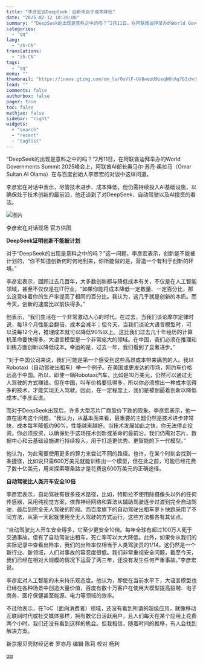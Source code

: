 ```yaml
---
title: "李彦宏谈DeepSeek：创新来自于成本降低"
date: "2025-02-12 10:39:08"
summary: "“DeepSeek的出现是意料之中的吗？”2月11日，在阿联酋迪拜举办的World Governme..."
categories:
  - "qq"
lang:
  - "zh-CN"
translations:
  - "zh-CN"
tags:
  - "qq"
menu: ""
thumbnail: "https://inews.gtimg.com/om_ls/OoVlF-UV8wezU9ieqN6hAg763chrXujex62jC0RnfC5zIAA_640360/0"
lead: ""
comments: false
authorbox: false
pager: true
toc: false
mathjax: false
sidebar: "right"
widgets:
  - "search"
  - "recent"
  - "taglist"
---
```


“DeepSeek的出现是意料之中的吗？”2月11日，在阿联酋迪拜举办的World Governments Summit 2025峰会上，阿联酋AI部长奥马尔·苏丹·奥拉马（Omar Sultan AI Olama）在与百度创始人李彦宏的对谈中这样问道。

李彦宏在对话中表示，尽管技术进步、成本降低，但仍需持续投入AI基础设施，以确保处于技术创新的最前沿，他还谈到了对DeepSeek、自动驾驶以及AI投资的看法。

![图片](https://inews.gtimg.com/om_bt/Od1WfwVOAbpmTldRP0DdYhMnhW_43Vc0RQKbDU_8t656gAA/641)

李彦宏在对话现场 官方供图

**DeepSeek证明创新不能被计划**

对于“DeepSeek的出现是意料之中的吗？”这一问题，李彦宏表示，创新是不能被计划的，“你不知道创新何时何地到来，你所能做的是，营造一个有利于创新的环境。”

李彦宏表示，回顾过去几百年，大多数创新都与降低成本有关，不仅是在人工智能领域，甚至不仅仅是在IT行业，“如果你能将成本降低一定数量、一定百分比，那么这意味着你的生产率提高了相同的百分比。我认为，这几乎就是创新的本质。而今天，创新的速度比以前快得多。”

他表示，“我们生活在一个非常激动人心的时代。在过去，当我们谈论摩尔定律时说，每18个月性能会翻倍、成本会减半；但今天，当我们谈论大语言模型时，可以说每12个月，推理成本就可以降低90%以上。这比我们过去几十年经历的计算机革命要快得多。大语言模型是一个非常庞大的领域。在中国，我们必须在推理和训练方面创新以降低成本。幸运的是，过去一年，我们看到了显著进步。”

“对于中国公司来说，我们可能是第一个感受到这些高昂成本带来痛苦的人。我以Robotaxi（自动驾驶出租车）举一个例子。在美国或更发达的市场，网约车价格远高于中国。所以，即使一辆Robotaxi汽车，比如是10万美元，仍然可以通过无人驾驶的方式赚钱。但在中国，叫车价格要低得多，所以你必须想出一种成本低得多的技术，才能实现无人驾驶。因此，在一定程度上，我们是被倒逼着创新以降低成本。”李彦宏说。

而对于DeepSeek出现后，许多大型芯片厂商股价下跌的现象。李彦宏表示，他一直在思考这个问题，“我认为，从基本面来看，最重要的主题仍然是技术进步非常快，成本每年降低约90%，性能越来越好。当技术发展如此之快，你无法停止投资。你必须投资，以确保处于这场技术创新或革命的最前沿。我们仍需对芯片、数据中心和云基础设施进行持续投入，用于打造更优秀、更智能的下一代模型。”

他认为，为此需要使用更多的算力来尝试不同的路径。也许，在某个时刻会找到一条捷径，比如说只需600万美元就能训练出一个模型，但在此之前，可能已经花费了数十亿美元，用来探索哪条路才是花费这600万美元的正确途径。

**自动驾驶比人类开车安全10倍**

李彦宏表示，自动驾驶有很多技术路径，比如，特斯拉不使用除摄像头以外的任何传感器，采用纯视觉方案，依靠神经网络和算法从辅助驾驶逐步过渡到完全自动驾驶，最后到完全无人驾驶的阶段。而百度旗下的自动驾驶出租车萝卜快跑采用了不同方法，从第一天起就使用全无人驾驶的方式运行。这些方法都各有其优点。

“自动驾驶比人开车安全得多，它至少更安全10倍。每年全球有超过100万人死于交通事故。但有了自动驾驶出租车，死亡率可以大大降低。此外，如果你从我们的实际记录中查看出险率，我们的出险率仅相当于人类驾驶员的1/14。这仍然是一个新行业、新领域，人们对事故的容忍度很低。我们非常重视安全问题，截至今天，我们已经在相对大规模的情况下运营了两三年，还没有发生任何严重事故。”李彦宏说。

李彦宏对人工智能的未来持乐观态度。他认为，即使在当前水平下，大语言模型也已经在各种场景中创造大量价值，百度有数十万客户在使用大模型提高招聘、电子商务、医疗保健甚至能源、电力等领域的效率。

不过他表示，在ToC（面向消费者）领域，还没有看到所谓的超级应用，就像移动互联网时代或社交媒体那样，拥有数亿日活跃用户，且人们每天在某个应用上花费两个小时。我们还没有看到这样的机会。但我相信，随着时间的推移，有人会找到解决方案。

新京报贝壳财经记者 罗亦丹 编辑 陈莉 校对 杨利

[qq](https://new.qq.com/rain/a/20250212A032W900)
